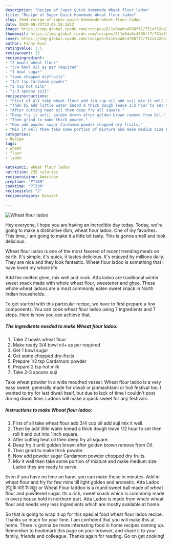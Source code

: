 ```yaml
---
description: "Recipe of Super Quick Homemade Wheat flour ladoo"
title: "Recipe of Super Quick Homemade Wheat flour ladoo"
slug: 2644-recipe-of-super-quick-homemade-wheat-flour-ladoo
date: 2020-08-23T22:05:20.161Z
image: https://img-global.cpcdn.com/recipes/611e64a8c4708ff7/751x532cq70/wheat-flour-ladoo-recipe-main-photo.jpg
thumbnail: https://img-global.cpcdn.com/recipes/611e64a8c4708ff7/751x532cq70/wheat-flour-ladoo-recipe-main-photo.jpg
cover: https://img-global.cpcdn.com/recipes/611e64a8c4708ff7/751x532cq70/wheat-flour-ladoo-recipe-main-photo.jpg
author: Fanny Rios
ratingvalue: 3.5
reviewcount: 15
recipeingredient:
- "2 bowls wheat flour"
- "3/4 bowl oil as per required"
- "1 bowl sugar"
- "some chopped dryfruits"
- "1/2 tsp Cardamom powder"
- "2 tsp hot milk"
- "2-3 spoons suji"
recipeinstructions:
- "First of all take wheat flour add 3/4 cup oil add suji mix it well."
- "Then by add little water knead a thick dough leave 1/2 hour to set then roll it and cut into 1inch square."
- "After cutting heat oil then deep fry all square."
- "Deep fry it until golden brown after golden brown remove from Oil."
- "Then grind to make thick powder."
- "Now add powder sugar Cardamom powder chopped dry fruits."
- "Mix it well then take some portion of mixture and make medium size Ladoo they are ready to serve."
categories:
- Recipe
tags:
- wheat
- flour
- ladoo

katakunci: wheat flour ladoo 
nutrition: 235 calories
recipecuisine: American
preptime: "PT16M"
cooktime: "PT33M"
recipeyield: "2"
recipecategory: Dessert

---
```



![Wheat flour ladoo](https://img-global.cpcdn.com/recipes/611e64a8c4708ff7/751x532cq70/wheat-flour-ladoo-recipe-main-photo.jpg)

Hey everyone, I hope you are having an incredible day today. Today, we're going to make a distinctive dish, wheat flour ladoo. One of my favorites. This time, I am going to make it a little bit tasty. This is gonna smell and look delicious.

Wheat flour ladoo is one of the most favored of recent trending meals on earth. It's simple, it's quick, it tastes delicious. It's enjoyed by millions daily. They are nice and they look fantastic. Wheat flour ladoo is something that I have loved my whole life.

Add the melted ghee, mix well and cook. Atta ladoo are traditional winter sweet snack made with whole wheat flour, sweetener and ghee. These whole wheat ladoos are a most commonly eaten sweet snack in North Indian households.


To get started with this particular recipe, we have to first prepare a few components. You can cook wheat flour ladoo using 7 ingredients and 7 steps. Here is how you can achieve that.

<!--inarticleads1-->

##### The ingredients needed to make Wheat flour ladoo:

1. Take 2 bowls wheat flour
1. Make ready 3/4 bowl oil+ as per required
1. Get 1 bowl sugar
1. Get some chopped dry-fruits
1. Prepare 1/2 tsp Cardamom powder
1. Prepare 2 tsp hot milk
1. Take 2-3 spoons suji


Take wheat powder in a wide mouthed vessel. Wheat flour ladoo is a very easy sweet, generally made for diwali or janmashtami or holi festival too. I wanted to try for last diwali itself, but due to lack of time i couldn&#39;t post during diwali time. Ladoos will make a quick sweet for any festivals. 

<!--inarticleads2-->

##### Instructions to make Wheat flour ladoo:

1. First of all take wheat flour add 3/4 cup oil add suji mix it well.
1. Then by add little water knead a thick dough leave 1/2 hour to set then roll it and cut into 1inch square.
1. After cutting heat oil then deep fry all square.
1. Deep fry it until golden brown after golden brown remove from Oil.
1. Then grind to make thick powder.
1. Now add powder sugar Cardamom powder chopped dry fruits.
1. Mix it well then take some portion of mixture and make medium size Ladoo they are ready to serve.


Even if you have no time on hand, you can make these in minutes. Add in wheat flour and fry for few mins till light golden and aromatic. Atta Ladoo (गेहूं के आटे के लड्डू) or Wheat Flour laddoo is a round sweet ball made of wheat flour and powdered sugar. Its a rich, sweet snack which is commonly made in every house hold in northern part. Atta Ladoo is made from whole wheat flour and needs very less ingredients which are mostly available at home. 

So that is going to wrap it up for this special food wheat flour ladoo recipe. Thanks so much for your time. I am confident that you will make this at home. There is gonna be more interesting food in home recipes coming up. Remember to bookmark this page on your browser, and share it to your family, friends and colleague. Thanks again for reading. Go on get cooking!
